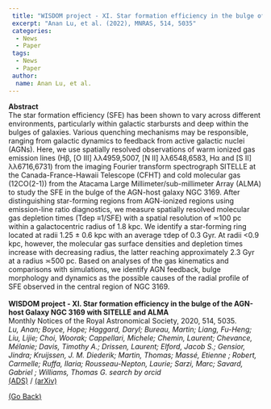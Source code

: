```yaml
---
 title: "WISDOM project - XI. Star formation efficiency in the bulge of the AGN-host Galaxy NGC 3169 with SITELLE and ALMA"
 excerpt: "Anan Lu, et al. (2022), MNRAS, 514, 5035"
 categories:
  - News
  - Paper
 tags:
  - News
  - Paper
 author:
  name: Anan Lu, et al.
---
```


<b>Abstract</b><br>
The star formation efficiency (SFE) has been shown to vary across different environments, particularly within galactic starbursts and deep within the bulges of galaxies. Various quenching mechanisms may be responsible, ranging from galactic dynamics to feedback from active galactic nuclei (AGNs). Here, we use spatially resolved observations of warm ionized gas emission lines (Hβ, [O III] λλ4959,5007, [N II] λλ6548,6583, Hα and [S II] λλ6716,6731) from the imaging Fourier transform spectrograph SITELLE at the Canada-France-Hawaii Telescope (CFHT) and cold molecular gas (12CO(2-1)) from the Atacama Large Millimeter/sub-millimeter Array (ALMA) to study the SFE in the bulge of the AGN-host galaxy NGC 3169. After distinguishing star-forming regions from AGN-ionized regions using emission-line ratio diagnostics, we measure spatially resolved molecular gas depletion times (Tdep ≡1/SFE) with a spatial resolution of ≍100 pc within a galactocentric radius of 1.8 kpc. We identify a star-forming ring located at radii 1.25 ± 0.6 kpc with an average τdep of 0.3 Gyr. At radii <0.9 kpc, however, the molecular gas surface densities and depletion times increase with decreasing radius, the latter reaching approximately 2.3 Gyr at a radius ≍500 pc. Based on analyses of the gas kinematics and comparisons with simulations, we identify AGN feedback, bulge morphology and dynamics as the possible causes of the radial profile of SFE observed in the central region of NGC 3169.<br>
<br>
<b>WISDOM project - XI. Star formation efficiency in the bulge of the AGN-host Galaxy NGC 3169 with SITELLE and ALMA</b><br>
Monthly Notices of the Royal Astronomical Society, 2020, 514, 5035.<br>
<i>Lu, Anan; Boyce, Hope; Haggard, Daryl; Bureau, Martin; Liang, Fu-Heng; Liu, Lijie; Choi, Woorak; Cappellari, Michele; Chemin, Laurent; Chevance, Mélanie; Davis, Timothy A.; Drissen, Laurent; Elford, Jacob S.; Gensior, Jindra; Kruijssen, J. M. Diederik; Martin, Thomas; Massé, Etienne ; Robert, Carmelle; Ruffa, Ilaria; Rousseau-Nepton, Laurie; Sarzi, Marc; Savard, Gabriel ; Williams, Thomas G. search by orcid</i><br>
<a href="https://ui.adsabs.harvard.edu/abs/2022MNRAS.514.5035L">(ADS)</a> / <a href="https://arxiv.org/abs/2206.03316">(arXiv)</a>

<a href="#" onclick="history.go(-1)">(Go Back)</a>

